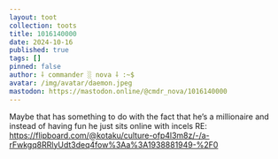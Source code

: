 ```yaml
---
layout: toot
collection: toots
title: 1016140000
date: 2024-10-16
published: true
tags: []
pinned: false
author: ⸸ commander ░ nova ⸸ :~$
avatar: /img/avatar/daemon.jpeg
mastodon: https://mastodon.online/@cmdr_nova/1016140000
---
```


Maybe that has something to do with the fact that he’s a millionaire and instead of having fun he just sits online with incels RE: https://flipboard.com/@kotaku/culture-ofp4l3m8z/-/a-rFwkgq8RRlyUdt3deq4fow%3Aa%3A1938881949-%2F0
